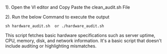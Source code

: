 1). Open the VI editor and Copy Paste the clean_audit.sh File

2). Run the below Command to execute the output 
 ```
 sh hardware_audit.sh  or ./hardware_audit.sh
```
This script fetches basic hardware specifications such as server uptime, CPU, memory, disk, and network information. It's a basic script that doesn't include auditing or highlighting mismatches. 
